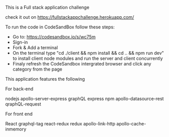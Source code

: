 This is a Full stack application challenge

check it out on https://fullstackappchallenge.herokuapp.com/

To run the code in CodeSandBox follow these steps:

- Go to: https://codesandbox.io/s/wc75m
- Sign-in
- Fork & Add a terminal 
- On the terminal type "cd ./client && npm install && cd .. && npm run dev" to install client node modules and run the server and client concurrently
- Finaly refresh the CodeSandbox intergrated browser and click any category from the page

This application features the following

For back-end

nodejs
apollo-server-express
graphQL
express
npm
apollo-datasource-rest
qraphQL-request

For front end

React
graphql-tag
react-redux
redux
apollo-link-http
apollo-cache-inmemory

